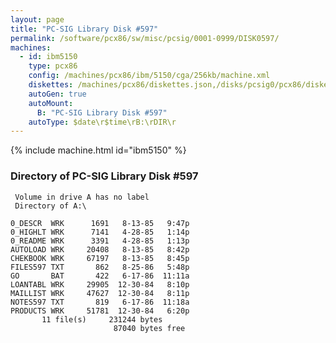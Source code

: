 ```yaml
---
layout: page
title: "PC-SIG Library Disk #597"
permalink: /software/pcx86/sw/misc/pcsig/0001-0999/DISK0597/
machines:
  - id: ibm5150
    type: pcx86
    config: /machines/pcx86/ibm/5150/cga/256kb/machine.xml
    diskettes: /machines/pcx86/diskettes.json,/disks/pcsig0/pcx86/diskettes.json
    autoGen: true
    autoMount:
      B: "PC-SIG Library Disk #597"
    autoType: $date\r$time\rB:\rDIR\r
---
```


{% include machine.html id="ibm5150" %}

### Directory of PC-SIG Library Disk #597

     Volume in drive A has no label
     Directory of A:\

    0_DESCR  WRK      1691   8-13-85   9:47p
    0_HIGHLT WRK      7141   4-28-85   1:14p
    0_README WRK      3391   4-28-85   1:13p
    AUTOLOAD WRK     20408   8-13-85   8:42p
    CHEKBOOK WRK     67197   8-13-85   8:45p
    FILES597 TXT       862   8-25-86   5:48p
    GO       BAT       422   6-17-86  11:11a
    LOANTABL WRK     29905  12-30-84   8:10p
    MAILLIST WRK     47627  12-30-84   8:11p
    NOTES597 TXT       819   6-17-86  11:18a
    PRODUCTS WRK     51781  12-30-84   6:20p
           11 file(s)     231244 bytes
                           87040 bytes free
